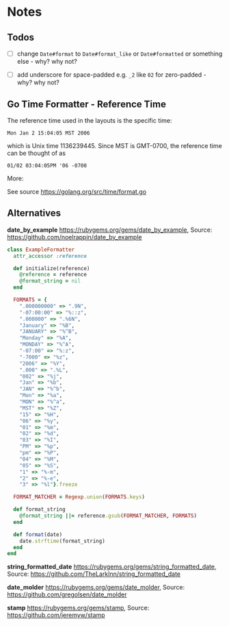 # Notes


## Todos

- [ ] change `Date#format` to `Date#format_like` or `Date#formatted`  or something else - why? why not?
- [ ] add underscore for space-padded e.g. `_2` like `02` for zero-padded - why? why not?


## Go Time Formatter - Reference Time

The reference time used in the layouts is the specific time:

  	Mon Jan 2 15:04:05 MST 2006

which is Unix time 1136239445. Since MST is GMT-0700,
the reference time can be thought of as

  	01/02 03:04:05PM '06 -0700


More:

See source <https://golang.org/src/time/format.go>




## Alternatives

**date_by_example** <https://rubygems.org/gems/date_by_example>, Source: <https://github.com/noelrappin/date_by_example>

``` ruby
class ExampleFormatter
  attr_accessor :reference

  def initialize(reference)
    @reference = reference
    @format_string = nil
  end

  FORMATS = {
    ".000000000" => ".9N",
    "-07:00:00" => "%::z",
    ".000000" => ".%6N",
    "January" => "%B",
    "JANUARY" => "%^B",
    "Monday" => "%A",
    "MONDAY" => "%^A",
    "-07:00" => "%:z",
    "-7000" => "%z",
    "2006" => "%Y",
    ".000" => ".%L",
    "002" => "%j",
    "Jan" => "%b",
    "JAN" => "%^b",
    "Mon" => "%a",
    "MON" => "%^a",
    "MST" => "%Z",
    "15" => "%H",
    "06" => "%y",
    "01" => "%m",
    "02" => "%d",
    "03" => "%I",
    "PM" => "%p",
    "pm" => "%P",
    "04" => "%M",
    "05" => "%S",
    "1" => "%-m",
    "2" => "%-e",
    "3" => "%l"}.freeze

  FORMAT_MATCHER = Regexp.union(FORMATS.keys)

  def format_string
    @format_string ||= reference.gsub(FORMAT_MATCHER, FORMATS)
  end

  def format(date)
    date.strftime(format_string)
  end
end
```


**string_formatted_date** <https://rubygems.org/gems/string_formatted_date>, Source: <https://github.com/TheLarkInn/string_formatted_date>


**date_molder** <https://rubygems.org/gems/date_molder>, Source: <https://github.com/gregolsen/date_molder>

**stamp** <https://rubygems.org/gems/stamp>, Source: <https://github.com/jeremyw/stamp>
